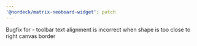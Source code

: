 ```yaml
---
'@nordeck/matrix-neoboard-widget': patch
---
```


Bugfix for - toolbar text alignment is incorrect when shape is too close to right canvas border
